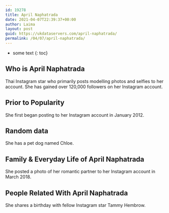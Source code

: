 ```yaml
---
id: 19278
title: April Naphatrada
date: 2021-04-07T22:39:37+00:00
author: Laima
layout: post
guid: https://ukdataservers.com/april-naphatrada/
permalink: /04/07/april-naphatrada/
---
```


* some text
{: toc}


## Who is April Naphatrada
                  
                  
                  
Thai Instagram star who primarily posts modelling photos and selfies to her account. She has gained over 120,000 followers on her Instagram account. 
                  
              
            
              
            
                
                
                
## Prior to Popularity
                  
                  
                  
She first began posting to her Instagram account in January 2012. 
                  
              
            
              
            
                
                
                
## Random data
                  
                  
                  
She has a pet dog named Chloe. 
                  
              
            
              
            
                
                
                
## Family & Everyday Life of April Naphatrada
                  
                  
                  
She posted a photo of her romantic partner to her Instagram account in March 2018. 
                  
              
            
              
            
                
                
                
## People Related With April Naphatrada
                  
                  
                  
She shares a birthday with fellow Instagram star Tammy Hembrow.
                  
              
            
              
            
                
              
            
              
              
            
            
              
            
          
          
          